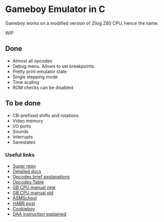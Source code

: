# Gameboy Emulator in C

Gameboy works on a modified version of Zilog Z80 CPU, hence the name.

WIP

## Done
* Almost all opcodes
* Debug menu. Allows to set breakpoints.
* Pretty print emulator state
* Single stepping mode
* Time scaling
* ROM checks can be disabled

## To be done
* CB-prefixed shifts and rotations
* Video memory
* I/O ports
* Sounds
* Interrupts
* Savestates

### Useful links

* [Super repo](https://github.com/gbdev/awesome-gbdev)
* [Detailed docs](https://rgbds.gbdev.io/docs/v0.6.1/gbz80.7)
* [Opcodes brief explanations](http://www.devrs.com/gb/files/opcodes.html)
* [Opcodes Table](https://www.pastraiser.com/cpu/gameboy/gameboy_opcodes.html)
* [GB CPU manual new](https://gekkio.fi/files/gb-docs/gbctr.pdf)
* [GB CPU manual old](http://marc.rawer.de/Gameboy/Docs/GBCPUman.pdf)
* [ASMSchool](http://gameboy.mongenel.com/asmschool.html)
* [HABR post](https://habr.com/ru/post/154901/)
* [Cookieboy](https://github.com/creker/Cookieboy)
* [DAA instruction explained](https://forums.nesdev.org/viewtopic.php?t=15944)
